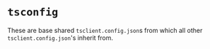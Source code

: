 # `tsconfig`

These are base shared `tsclient.config.json`s from which all other `tsclient.config.json`'s inherit from.
